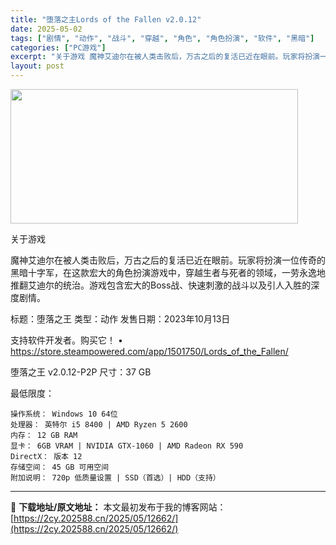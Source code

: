 ```yaml
---
title: "堕落之主Lords of the Fallen v2.0.12"
date: 2025-05-02
tags: ["剧情", "动作", "战斗", "穿越", "角色", "角色扮演", "软件", "黑暗"]
categories: ["PC游戏"]
excerpt: "关于游戏 魔神艾迪尔在被人类击败后，万古之后的复活已近在眼前。玩家将扮演一位传奇的黑暗十字军，在这款宏大的角色扮演游戏中，穿越生者与死者的领域，一劳永逸地推翻艾迪尔的统治。游戏包含宏大的Boss战、快速刺激的战斗以及引人入胜的深度剧情。 标题：堕落之王 类型：动作 发售日期：2023年10月13日 &hellip;"
layout: post
---
```


<img class="aligncenter size-full wp-image-12646" src="https://2cy.202588.cn/wp-content/uploads/2025/05/2025050215245234.webp" alt="" width="460" height="215" />

关于游戏

魔神艾迪尔在被人类击败后，万古之后的复活已近在眼前。玩家将扮演一位传奇的黑暗十字军，在这款宏大的角色扮演游戏中，穿越生者与死者的领域，一劳永逸地推翻艾迪尔的统治。游戏包含宏大的Boss战、快速刺激的战斗以及引人入胜的深度剧情。

标题：堕落之王
类型：动作
发售日期：2023年10月13日

支持软件开发者。购买它！
• https://store.steampowered.com/app/1501750/Lords_of_the_Fallen/

堕落之王 v2.0.12-P2P
尺寸：37 GB 


最低限度：

    操作系统： Windows 10 64位
    处理器： 英特尔 i5 8400 | AMD Ryzen 5 2600
    内存： 12 GB RAM
    显卡： 6GB VRAM | NVIDIA GTX-1060 | AMD Radeon RX 590
    DirectX： 版本 12
    存储空间： 45 GB 可用空间
    附加说明： 720p 低质量设置 | SSD（首选）| HDD（支持）



---
📖 **下载地址/原文地址：** 本文最初发布于我的博客网站：[https://2cy.202588.cn/2025/05/12662/](https://2cy.202588.cn/2025/05/12662/)
